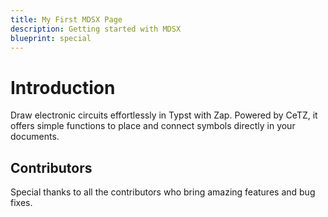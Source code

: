 ```yaml
---
title: My First MDSX Page
description: Getting started with MDSX
blueprint: special
---
```


# Introduction

Draw electronic circuits effortlessly in Typst with Zap. Powered by CeTZ, it offers simple functions to place and connect symbols directly in your documents.

## Contributors

Special thanks to all the contributors who bring amazing features and bug fixes.
